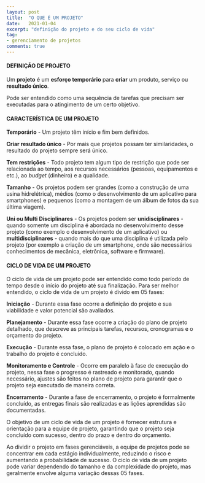 ```yaml
---
layout: post
title:  "O QUE É UM PROJETO"
date:   2021-01-04
excerpt: "definição do projeto e do seu ciclo de vida"
tag:
- gerenciamento de projetos
comments: true
---
```

#### DEFINIÇÃO DE PROJETO
Um <b>projeto</b> é um <b>esforço temporário</b> para <b>criar</b> um produto, serviço ou <b>resultado único</b>.

Pode ser entendido como uma sequência de tarefas que precisam ser executadas para o atingimento de um certo objetivo.

#### CARACTERÍSTICA DE UM PROJETO
**Temporário** - Um projeto têm início e fim bem definidos.

**Criar resultado único** - Por mais que projetos possam ter similaridades, o resultado do projeto sempre será único.

**Tem restrições** - Todo projeto tem algum tipo de restrição que pode ser relacionada ao tempo, aos recursos necessários (pessoas, equipamentos e etc.), ao *budget* (dinheiro) e a qualidade.

**Tamanho** - Os projetos podem ser grandes (como a construção de uma usina hidrelétrica), médios (como o desenvolvimento de um aplicativo para smartphones) e pequenos (como a montagem de um álbum de fotos da sua última viagem).

**Uni ou Multi Disciplinares** - Os projetos podem ser <b>unidisciplinares</b> - quando somente um disciplina é abordada no desenvolvimento desse projeto (como exemplo o desenvolvimento de um aplicativo) ou <b>multidisciplinares</b> - quando mais do que uma disciplina é utilizada pelo projeto (por exemplo a criação de um smartphone, onde são necessários conhecimentos de mecânica, eletrônica, software e firmware).

#### CICLO DE VIDA DE UM PROJETO
O ciclo de vida de um projeto pode ser entendido como todo período de tempo desde o início do projeto até sua finalização. Para ser melhor entendido, o ciclo de vida de um projeto é divido em 05 fases:

**Iniciação** - Durante essa fase ocorre a definição do projeto e sua viabilidade e valor potencial são avaliados.

**Planejamento** - Durante essa fase ocorre a criação do plano de projeto detalhado, que descreve as principais tarefas, recursos, cronogramas e o orçamento do projeto.

**Execução** - Durante essa fase, o plano de projeto é colocado em ação e o trabalho do projeto é concluído.

**Monitoramento e Controle** - Ocorre em paralelo à fase de execução do projeto, nessa fase o progresso é rastreado e monitorado, quando necessário, ajustes são feitos no plano de projeto para garantir que o projeto seja executado de maneira correta.

**Encerramento** - Durante a fase de encerramento, o projeto é formalmente concluído, as entregas finais são realizadas e as lições aprendidas são documentadas.

O objetivo de um ciclo de vida de um projeto é fornecer estrutura e orientação para a equipe de projeto, garantindo que o projeto seja concluído com sucesso, dentro do prazo e dentro do orçamento. 

Ao dividir o projeto em fases gerenciáveis, a equipe de projetos pode se concentrar em cada estágio individualmente, reduzindo o risco e aumentando a probabilidade de sucesso. O ciclo de vida de um projeto pode variar dependendo do tamanho e da complexidade do projeto, mas geralmente envolve alguma variação dessas 05 fases.
